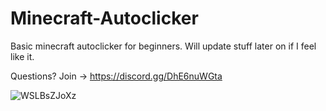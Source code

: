 # Minecraft-Autoclicker
Basic minecraft autoclicker for beginners. Will update stuff later on if I feel like it.

Questions?
Join -> https://discord.gg/DhE6nuWGta

![WSLBsZJoXz](https://user-images.githubusercontent.com/71045814/173140909-86cd861f-74f5-4de2-9371-be6798deb016.png)
 
 
 
 
 
  
 
  
 
 
 
 
 
 
